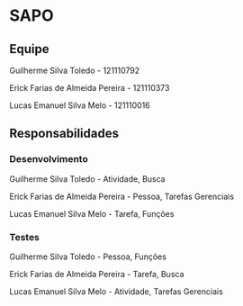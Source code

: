 # SAPO

## Equipe

Guilherme Silva Toledo - 121110792

Erick Farias de Almeida Pereira - 121110373

Lucas Emanuel Silva Melo - 121110016

## Responsabilidades

### Desenvolvimento

Guilherme Silva Toledo - Atividade, Busca

Erick Farias de Almeida Pereira - Pessoa, Tarefas Gerenciais

Lucas Emanuel Silva Melo - Tarefa, Funções

### Testes

Guilherme Silva Toledo - Pessoa, Funções

Erick Farias de Almeida Pereira - Tarefa, Busca

Lucas Emanuel Silva Melo - Atividade, Tarefas Gerenciais

